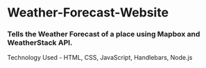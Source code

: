 # Weather-Forecast-Website


### Tells the Weather Forecast of a place using Mapbox and WeatherStack API.



Technology Used - HTML, CSS, JavaScript, Handlebars, Node.js
